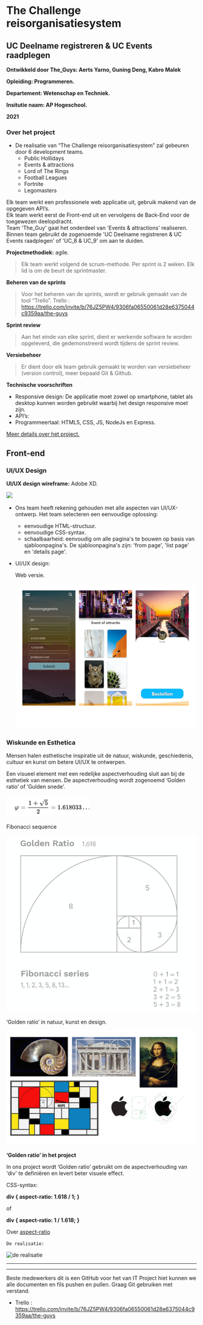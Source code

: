 # The Challenge reisorganisatiesystem

## UC Deelname registreren & UC Events raadplegen

**Ontwikkeld door The_Guys: Aerts Yarno, Guning Deng, Kabro Malek**
  
**Opleiding: Programmeren.**
  
**Departement: Wetenschap en Techniek.**
  
**Insitutie naam: AP Hogeschool.**
  
**2021**

### Over het project

* De realisatie van “The Challenge reisorganisatiesystem” zal gebeuren door 6 development teams.
  + Public Hollidays
  + Events & attractions
  + Lord of The Rings
  + Football Leagues
  + Fortnite
  + Legomasters

Elk team werkt een professionele web applicatie uit, gebruik makend van de opgegeven API’s.  
Elk team werkt eerst de Front-end uit en vervolgens de Back-End voor de toegewezen deelopdracht.  
Team 'The_Guy' gaat het onderdeel van 'Events & attractions' realiseren. Binnen team gebruikt de zogenoemde 'UC Deelname registreren & UC Events raadplegen' of 'UC_8 & UC_9' om aan te duiden.<br>
 
 
**Projectmethodiek:** agile.
 >Elk team werkt volgend de scrum-methode. Per sprint is 2 weken. Elk lid is om de beurt de sprintmaster.

**Beheren van de sprints**
  > Voor het beheren van de sprints, wordt er gebruik gemaakt van de tool “Trello”.
  > Trello : https://trello.com/invite/b/76JZ5PW4/9306fa06550061d28e6375044c9359aa/the-guys

**Sprint review**
 > Aan het einde van elke sprint, dient er werkende software te worden opgeleverd, die gedemonstreerd wordt tijdens de sprint review.

**Versiebeheer**
 > Er dient door elk team gebruik gemaakt te worden van versiebeheer (version control), meer bepaald Git & Github.

**Technische voorschriften**
   + Responsive design: De applicatie moet zowel op smartphone, tablet als desktop kunnen worden gebruikt waarbij het design responsive moet zijn. 
   + API’s: 
   + Programmeertaal: HTML5, CSS, JS, NodeJs en Express. 
    
    
[Meer details over het project.](https://github.com/MalekKabro/IT-Project-The_Guys/tree/main/Opdracht%20uitleg)
 
 ## Front-end
  
 ### UI/UX Design
 **UI/UX design wireframe:** Adobe XD.
 <div>
  <img src=https://upload.wikimedia.org/wikipedia/commons/c/c2/Adobe_XD_CC_icon.svg width=120 />
 </div>
  
 * Ons team heeft rekening gehouden met alle aspecten van UI/UX-ontwerp. Het team selecteren een eenvoudige oplossing:
   + eenvoudige HTML-structuur.
   + eenvoudige CSS-syntax.
   + schaalbaarheid: eenvoudig om alle pagina's te bouwen op basis van sjabloonpagina's. De sjabloonpagina's zijn: 'from page', 'list page' en 'details page'.
  
 * UI/UX design:
     
     Web versie.
     
     ![UI/UX design](https://github.com/MalekKabro/IT-Project-The_Guys/blob/main/pictures/sabjoon_1-1.jpg)


### Wiskunde en Esthetica
Mensen halen esthetische inspiratie uit de natuur, wiskunde, geschiedenis, cultuur en kunst om betere UI/UX te ontwerpen.  
    
Een visueel element met een redelijke aspectverhouding sluit aan bij de esthetiek van mensen. 
De aspectverhouding wordt zogenoemd ‘Golden ratio’ of ‘Gulden snede’.    
  
![golden ratio](https://github.com/MalekKabro/IT-Project-The_Guys/blob/main/pictures/golden_ratio_for.jpg)
  
Fibonacci sequence  
  
![fibonacci_sequence](https://github.com/MalekKabro/IT-Project-The_Guys/blob/main/pictures/5ea821a6b831f8c999f3843b_Screenshot%202020-04-28%20at%2014.29.10.png)
  
‘Golden ratio’ in natuur, kunst en design.  
  
![golden ratio world](https://github.com/MalekKabro/IT-Project-The_Guys/blob/main/pictures/golden%20ratio-1.jpg)
  

**‘Golden ratio’ in het project** 

In ons project wordt ‘Golden ratio’ gebruikt om de aspectverhouding van 'div' te definiëren en levert beter visuele effect.  

CSS-syntax: 

  **div { 
    aspect-ratio: 1.618 / 1; 
  }** 

of

  **div { 
    aspect-ratio: 1 / 1.618; 
  }** 

Over [aspect-ratio](https://developer.mozilla.org/en-US/docs/Web/CSS/aspect-ratio)
    
    De realisatie:
    
![de realisatie](https://github.com/MalekKabro/IT-Project-The_Guys/blob/main/pictures/Web%201280%20%E2%80%93%206a.jpg)
    
    
    
***
***
 
  
  
  
Beste medewerkers dit is een GitHub voor het van IT Project hiet kunnen we alle documenten en fils pushen en pullen. Graag Git gebruiken met verstand.  
 - Trello : https://trello.com/invite/b/76JZ5PW4/9306fa06550061d28e6375044c9359aa/the-guys
